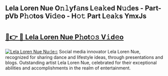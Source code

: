 ## Lela Loren Nue O𝚗𝚕yf𝚊ns L𝚎a𝚔ed N𝚞𝚍es - Part-pVb P𝚑𝚘tos Vi𝚍𝚎o - H𝚘𝚝 Part L𝚎a𝚔s YmxJs

# <h2><a href="http://kfbtv5k.oniu.top/?m=Lela+Loren+Nue">🔗👉 🔴 Lela Loren Nue P𝚑ot𝚘𝚜 V𝚒d𝚎o</a></h2>

[![Lela Loren Nue Nu𝚍e𝚜](https://i.imgur.com/0qMVB7G.gif)](http://kfbtv5k.oniu.top/?m=Lela+Loren+Nue)
Social media innovator Lela Loren Nue, recognized for sharing dance and lifestyle ideas, through presentations and blogs. Outstanding artist Lela Loren Nue, celebrated for their exceptional abilities and accomplishments in the realm of entertainment.  
